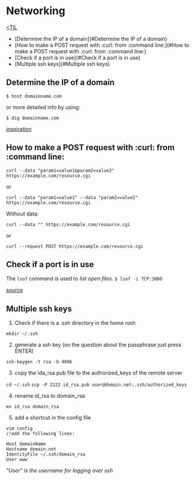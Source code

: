 
# Networking
[<TIL](Programming.md)
- [Determine the IP of a domain](#Determine the IP of a domain)
- [How to make a POST request with :curl: from :command line:](#How to make a POST request with :curl: from :command line:)
- [Check if a port is in use](#Check if a port is in use)
- [Multiple ssh keys](#Multiple ssh keys)

## Determine the IP of a domain
`$ host domainname.com`

or more detailed info by using:

`$ dig domainname.com`

[inspiration](https://github.com/jbranchaud/til/blob/master/devops/determine-the-ip-address-of-a-domain.md)

## How to make a POST request with :curl: from :command line:
`curl --data "param1=value1&param2=value2" https://example.com/resource.cgi`

or

`curl --data "param1=value1" --data "param2=value2" https://example.com/resource.cgi`

Without data:

`curl --data "" https://example.com/resource.cgi`

or

`curl --request POST https://example.com/resource.cgi`

## Check if a port is in use
The `lsof` command is used to _list open files_.
`$ lsof -i TCP:3000`

[source](https://github.com/jbranchaud/til/blob/master/unix/check-if-a-port-is-in-use.md)

## Multiple ssh keys

1. Check if there is a .ssh directory in the home root:

`mkdir ~/.ssh`

2. generate a ssh key (on the question about the passphrase just press ENTER)

`ssh-keygen -t rsa -b 4096`

3. copy the ida_rsa.pub file to the authorized_keys of the remote server

`cd ~/.ssh`
`scp -P 2222 id_rsa.pub user@domain.net:.ssh/authorized_keys`

4. rename id_rsa to domain_rsa

`mv id_rsa domain_rsa`

5. add a shortcut in the config file

```
vim config
//add the following lines:

Host domainName
Hostname domain.net
IdentityFile ~/.ssh/domain_rsa
User www
```

_"User" is the username for logging over ssh_
